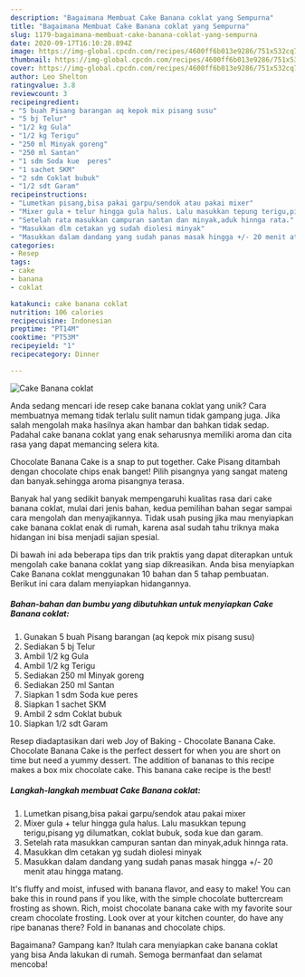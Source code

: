 ```yaml
---
description: "Bagaimana Membuat Cake Banana coklat yang Sempurna"
title: "Bagaimana Membuat Cake Banana coklat yang Sempurna"
slug: 1179-bagaimana-membuat-cake-banana-coklat-yang-sempurna
date: 2020-09-17T16:10:28.894Z
image: https://img-global.cpcdn.com/recipes/4600ff6b013e9286/751x532cq70/cake-banana-coklat-foto-resep-utama.jpg
thumbnail: https://img-global.cpcdn.com/recipes/4600ff6b013e9286/751x532cq70/cake-banana-coklat-foto-resep-utama.jpg
cover: https://img-global.cpcdn.com/recipes/4600ff6b013e9286/751x532cq70/cake-banana-coklat-foto-resep-utama.jpg
author: Leo Shelton
ratingvalue: 3.8
reviewcount: 3
recipeingredient:
- "5 buah Pisang barangan aq kepok mix pisang susu"
- "5 bj Telur"
- "1/2 kg Gula"
- "1/2 kg Terigu"
- "250 ml Minyak goreng"
- "250 ml Santan"
- "1 sdm Soda kue  peres"
- "1 sachet SKM"
- "2 sdm Coklat bubuk"
- "1/2 sdt Garam"
recipeinstructions:
- "Lumetkan pisang,bisa pakai garpu/sendok atau pakai mixer"
- "Mixer gula + telur hingga gula halus. Lalu masukkan tepung terigu,pisang yg dilumatkan, coklat bubuk, soda kue dan garam."
- "Setelah rata masukkan campuran santan dan minyak,aduk hinnga rata."
- "Masukkan dlm cetakan yg sudah diolesi minyak"
- "Masukkan dalam dandang yang sudah panas masak hingga +/- 20 menit atau hingga matang."
categories:
- Resep
tags:
- cake
- banana
- coklat

katakunci: cake banana coklat 
nutrition: 106 calories
recipecuisine: Indonesian
preptime: "PT14M"
cooktime: "PT53M"
recipeyield: "1"
recipecategory: Dinner

---
```



![Cake Banana coklat](https://img-global.cpcdn.com/recipes/4600ff6b013e9286/751x532cq70/cake-banana-coklat-foto-resep-utama.jpg)

Anda sedang mencari ide resep cake banana coklat yang unik? Cara membuatnya memang tidak terlalu sulit namun tidak gampang juga. Jika salah mengolah maka hasilnya akan hambar dan bahkan tidak sedap. Padahal cake banana coklat yang enak seharusnya memiliki aroma dan cita rasa yang dapat memancing selera kita.

Chocolate Banana Cake is a snap to put together. Cake Pisang ditambah dengan chocolate chips enak banget! Pilih pisangnya yang sangat mateng dan banyak.sehingga aroma pisangnya terasa.

Banyak hal yang sedikit banyak mempengaruhi kualitas rasa dari cake banana coklat, mulai dari jenis bahan, kedua pemilihan bahan segar sampai cara mengolah dan menyajikannya. Tidak usah pusing jika mau menyiapkan cake banana coklat enak di rumah, karena asal sudah tahu triknya maka hidangan ini bisa menjadi sajian spesial.


Di bawah ini ada beberapa tips dan trik praktis yang dapat diterapkan untuk mengolah cake banana coklat yang siap dikreasikan. Anda bisa menyiapkan Cake Banana coklat menggunakan 10 bahan dan 5 tahap pembuatan. Berikut ini cara dalam menyiapkan hidangannya.

<!--inarticleads1-->

##### Bahan-bahan dan bumbu yang dibutuhkan untuk menyiapkan Cake Banana coklat:

1. Gunakan 5 buah Pisang barangan (aq kepok mix pisang susu)
1. Sediakan 5 bj Telur
1. Ambil 1/2 kg Gula
1. Ambil 1/2 kg Terigu
1. Sediakan 250 ml Minyak goreng
1. Sediakan 250 ml Santan
1. Siapkan 1 sdm Soda kue  peres
1. Siapkan 1 sachet SKM
1. Ambil 2 sdm Coklat bubuk
1. Siapkan 1/2 sdt Garam


Resep diadaptasikan dari web Joy of Baking - Chocolate Banana Cake. Chocolate Banana Cake is the perfect dessert for when you are short on time but need a yummy dessert. The addition of bananas to this recipe makes a box mix chocolate cake. This banana cake recipe is the best! 

<!--inarticleads2-->

##### Langkah-langkah membuat Cake Banana coklat:

1. Lumetkan pisang,bisa pakai garpu/sendok atau pakai mixer
1. Mixer gula + telur hingga gula halus. Lalu masukkan tepung terigu,pisang yg dilumatkan, coklat bubuk, soda kue dan garam.
1. Setelah rata masukkan campuran santan dan minyak,aduk hinnga rata.
1. Masukkan dlm cetakan yg sudah diolesi minyak
1. Masukkan dalam dandang yang sudah panas masak hingga +/- 20 menit atau hingga matang.


It&#39;s fluffy and moist, infused with banana flavor, and easy to make! You can bake this in round pans if you like, with the simple chocolate buttercream frosting as shown. Rich, moist chocolate banana cake with my favorite sour cream chocolate frosting. Look over at your kitchen counter, do have any ripe bananas there? Fold in bananas and chocolate chips. 

Bagaimana? Gampang kan? Itulah cara menyiapkan cake banana coklat yang bisa Anda lakukan di rumah. Semoga bermanfaat dan selamat mencoba!
